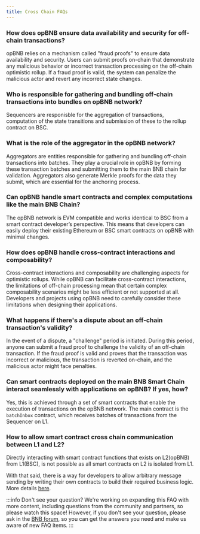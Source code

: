 ```yaml
---
title: Cross Chain FAQs
---
```


### How does opBNB ensure data availability and security for off-chain transactions?

opBNB relies on a mechanism called "fraud proofs" to ensure data availability and security. Users can submit proofs on-chain that demonstrate any malicious behavior or incorrect transaction processing on the off-chain optimistic rollup. If a fraud proof is valid, the system can penalize the malicious actor and revert any incorrect state changes.

### Who is responsible for gathering and bundling off-chain transactions into bundles on opBNB network?

Sequencers are responisble for the aggregation of transactions, computation of the state transitions and submission of these to the rollup contract on BSC.

### What is the role of the aggregator in the opBNB network?

Aggregators are entities responsible for gathering and bundling off-chain transactions into batches. They play a crucial role in opBNB by forming these transaction batches and submitting them to the main BNB chain for validation. Aggregators also generate Merkle proofs for the data they submit, which are essential for the anchoring process.

### Can opBNB handle smart contracts and complex computations like the main BNB Chain?

The opBNB network is EVM compatible and works identical to BSC from a smart contract developer’s perspective. This means that developers can easily deploy their existing Ethereum or BSC smart contracts on opBNB with minimal changes.

### How does opBNB handle cross-contract interactions and composability?

Cross-contract interactions and composability are challenging aspects for optimistic rollups. While opBNB can facilitate cross-contract interactions, the limitations of off-chain processing mean that certain complex composability scenarios might be less efficient or not supported at all. Developers and projects using opBNB need to carefully consider these limitations when designing their applications.

### What happens if there's a dispute about an off-chain transaction's validity?

In the event of a dispute, a "challenge" period is initiated. During this period, anyone can
submit a fraud proof to challenge the validity of an off-chain transaction. If the fraud proof
is valid and proves that the transaction was incorrect or malicious, the transaction is
reverted on-chain, and the malicious actor might face penalties.

### Can smart contracts deployed on the main BNB Smart Chain interact seamlessly with applications on opBNB? If yes, how?

Yes, this is achieved through a set of smart contracts that enable the execution of transactions on the opBNB network. The main contract is the `batchInbox` contract, which receives batches of transactions from the Sequencer on L1.

### How to allow smart contract cross chain communication between L1 and L2?

Directly interacting with smart contract functions that exists on L2(opBNB) from L1(BSC), is not possible as all smart contracts on L2 is isolated from L1.

With that said, there is a way for developers to allow arbitrary message sending by writing their own contracts to build their required business logic. More details [here](https://community.optimism.io/docs/developers/bridge/messaging/#communication-basics-between-layers).

:::info Don't see your question?
We're working on expanding this FAQ with more content, including questions from the community and partners, so please watch this space! However, if you don't see your question, please ask in the [BNB forum](https://forum.bnbchain.org/), so you can get the answers you need and make us aware of new FAQ items.
:::
